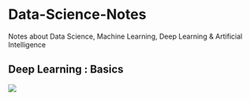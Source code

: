# Data-Science-Notes
Notes about Data Science, Machine Learning, Deep Learning &amp; Artificial Intelligence

## Deep Learning : Basics

<img src="https://render.githubusercontent.com/render/math?math=e^{i \pi} = -1">
